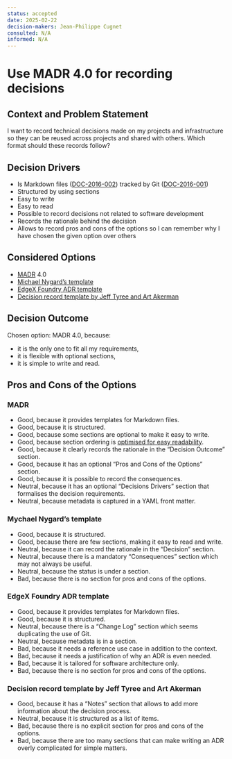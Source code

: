 ```yaml
---
status: accepted
date: 2025-02-22
decision-makers: Jean-Philippe Cugnet
consulted: N/A
informed: N/A
---
```


# Use MADR 4.0 for recording decisions

## Context and Problem Statement

I want to record technical decisions made on my projects and infrastructure so
they can be reused across projects and shared with others. Which format should
these records follow?

## Decision Drivers

* Is Markdown files ([DOC-2016-002]) tracked by Git ([DOC-2016-001])
* Structured by using sections
* Easy to write
* Easy to read
* Possible to record decisions not related to software development
* Records the rationale behind the decision
* Allows to record pros and cons of the options so I can remember why I have
    chosen the given option over others

## Considered Options

* [MADR](https://adr.github.io/madr/) 4.0
* [Michael Nygard’s template](https://cognitect.com/blog/2011/11/15/documenting-architecture-decisions)
* [EdgeX Foundry ADR
  template](https://github.com/joelparkerhenderson/architecture-decision-record/tree/fa8810756586e6d69ff4e41b93cee4c4a4480e07/locales/en/templates/decision-record-template-by-edgex)
* [Decision record template by Jeff Tyree and Art
  Akerman](https://github.com/joelparkerhenderson/architecture-decision-record/tree/fa8810756586e6d69ff4e41b93cee4c4a4480e07/locales/en/templates/decision-record-template-by-jeff-tyree-and-art-akerman)

## Decision Outcome

Chosen option: MADR 4.0, because:

* it is the only one to fit all my requirements,
* it is flexible with optional sections,
* it is simple to write and read.

## Pros and Cons of the Options

### MADR

* Good, because it provides templates for Markdown files.
* Good, because it is structured.
* Good, because some sections are optional to make it easy to write.
* Good, because section ordering is [optimised for easy
    readability](https://adr.github.io/madr/decisions/0016-outcome-before-detailed-pros-cons.html).
* Good, because it clearly records the rationale in the “Decision Outcome”
    section.
* Good, because it has an optional “Pros and Cons of the Options” section.
* Good, because it is possible to record the consequences.
* Neutral, because it has an optional “Decisions Drivers” section that
    formalises the decision requirements.
* Neutral, because metadata is captured in a YAML front matter.

### Mychael Nygard’s template

* Good, because it is structured.
* Good, because there are few sections, making it easy to read and write.
* Neutral, because it can record the rationale in the “Decision” section.
* Neutral, because there is a mandatory “Consequences” section which may not
    always be useful.
* Neutral, because the status is under a section.
* Bad, because there is no section for pros and cons of the options.

### EdgeX Foundry ADR template

* Good, because it provides templates for Markdown files.
* Good, because it is structured.
* Neutral, because there is a “Change Log” section which seems duplicating the
  use of Git.
* Neutral, because metadata is in a section.
* Bad, because it needs a reference use case in addition to the context.
* Bad, because it needs a justification of why an ADR is even needed.
* Bad, because it is tailored for software architecture only.
* Bad, because there is no section for pros and cons of the options.

### Decision record template by Jeff Tyree and Art Akerman

* Good, because it has a “Notes” section that allows to add more information
    about the decision process.
* Neutral, because it is structured as a list of items.
* Bad, because there is no explicit section for pros and cons of the options.
* Bad, because there are too many sections that can make writing an ADR overly
    complicated for simple matters.

[DOC-2016-001]: ../placeholder.md
[DOC-2016-002]: ../placeholder.md
